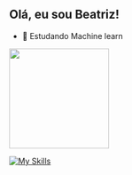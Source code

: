 ## Olá, eu sou Beatriz!

- 📘 Estudando Machine learn

<div>
  <a href="https://github.com/geekb21">
    <img height="180em" src="https://github-readme-stats.vercel.app/api?username=geekb21&show_icons=true&theme=dark&include_all_commits=true&count_private=true"/>
    </a>
</div>

[![My Skills](https://skillicons.dev/icons?i=py,aws,azure,github&perline=4)](https://skillicons.dev)


